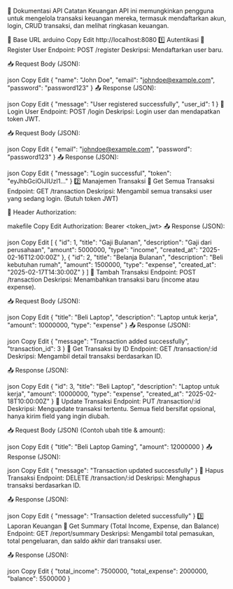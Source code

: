 📌 Dokumentasi API Catatan Keuangan
API ini memungkinkan pengguna untuk mengelola transaksi keuangan mereka, termasuk mendaftarkan akun, login, CRUD transaksi, dan melihat ringkasan keuangan.

📍 Base URL
arduino
Copy
Edit
http://localhost:8080
1️⃣ Autentikasi
🔹 Register User
Endpoint:
POST /register
Deskripsi:
Mendaftarkan user baru.

📥 Request Body (JSON):

json
Copy
Edit
{
  "name": "John Doe",
  "email": "johndoe@example.com",
  "password": "password123"
}
📤 Response (JSON):

json
Copy
Edit
{
  "message": "User registered successfully",
  "user_id": 1
}
🔹 Login User
Endpoint:
POST /login
Deskripsi:
Login user dan mendapatkan token JWT.

📥 Request Body (JSON):

json
Copy
Edit
{
  "email": "johndoe@example.com",
  "password": "password123"
}
📤 Response (JSON):

json
Copy
Edit
{
  "message": "Login successful",
  "token": "eyJhbGciOiJIUzI1..."
}
2️⃣ Manajemen Transaksi
🔹 Get Semua Transaksi
Endpoint:
GET /transaction
Deskripsi:
Mengambil semua transaksi user yang sedang login. (Butuh token JWT)

🔑 Header Authorization:

makefile
Copy
Edit
Authorization: Bearer <token_jwt>
📤 Response (JSON):

json
Copy
Edit
[
  {
    "id": 1,
    "title": "Gaji Bulanan",
    "description": "Gaji dari perusahaan",
    "amount": 5000000,
    "type": "income",
    "created_at": "2025-02-16T12:00:00Z"
  },
  {
    "id": 2,
    "title": "Belanja Bulanan",
    "description": "Beli kebutuhan rumah",
    "amount": 1500000,
    "type": "expense",
    "created_at": "2025-02-17T14:30:00Z"
  }
]
🔹 Tambah Transaksi
Endpoint:
POST /transaction
Deskripsi:
Menambahkan transaksi baru (income atau expense).

📥 Request Body (JSON):

json
Copy
Edit
{
  "title": "Beli Laptop",
  "description": "Laptop untuk kerja",
  "amount": 10000000,
  "type": "expense"
}
📤 Response (JSON):

json
Copy
Edit
{
  "message": "Transaction added successfully",
  "transaction_id": 3
}
🔹 Get Transaksi by ID
Endpoint:
GET /transaction/:id
Deskripsi:
Mengambil detail transaksi berdasarkan ID.

📤 Response (JSON):

json
Copy
Edit
{
  "id": 3,
  "title": "Beli Laptop",
  "description": "Laptop untuk kerja",
  "amount": 10000000,
  "type": "expense",
  "created_at": "2025-02-18T10:00:00Z"
}
🔹 Update Transaksi
Endpoint:
PUT /transaction/:id
Deskripsi:
Mengupdate transaksi tertentu. Semua field bersifat opsional, hanya kirim field yang ingin diubah.

📥 Request Body (JSON) (Contoh ubah title & amount):

json
Copy
Edit
{
  "title": "Beli Laptop Gaming",
  "amount": 12000000
}
📤 Response (JSON):

json
Copy
Edit
{
  "message": "Transaction updated successfully"
}
🔹 Hapus Transaksi
Endpoint:
DELETE /transaction/:id
Deskripsi:
Menghapus transaksi berdasarkan ID.

📤 Response (JSON):

json
Copy
Edit
{
  "message": "Transaction deleted successfully"
}
3️⃣ Laporan Keuangan
🔹 Get Summary (Total Income, Expense, dan Balance)
Endpoint:
GET /report/summary
Deskripsi:
Mengambil total pemasukan, total pengeluaran, dan saldo akhir dari transaksi user.

📤 Response (JSON):

json
Copy
Edit
{
  "total_income": 7500000,
  "total_expense": 2000000,
  "balance": 5500000
}

